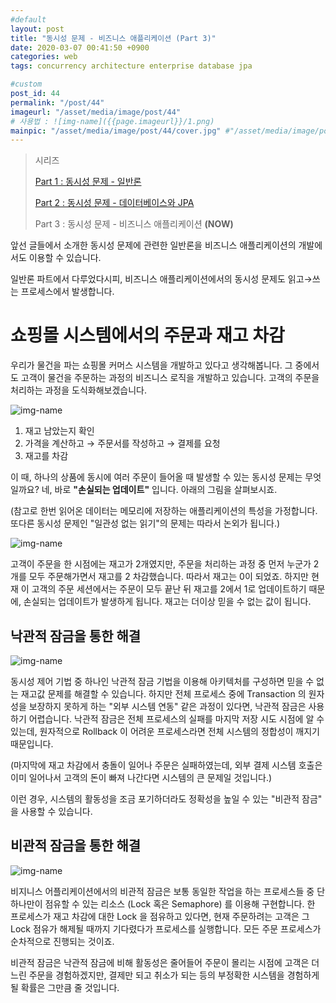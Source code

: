```yaml
---
#default
layout: post
title: "동시성 문제 - 비즈니스 애플리케이션 (Part 3)"
date: 2020-03-07 00:41:50 +0900
categories: web
tags: concurrency architecture enterprise database jpa

#custom
post_id: 44
permalink: "/post/44"
imageurl: "/asset/media/image/post/44"
# 사용법 : ![img-name]({{page.imageurl}}/1.png)
mainpic: "/asset/media/image/post/44/cover.jpg" #"/asset/media/image/post/31/5.png"
---
```


> 시리즈
> 
> [Part 1 : 동시성 문제 - 일반론]({{site.baseurl}}/post/42)
> 
> [Part 2  : 동시성 문제 - 데이터베이스와 JPA]({{site.baseurl}}/post/43) 
> 
> Part 3 : 동시성 문제 - 비즈니스 애플리케이션 **(NOW)**


앞선 글들에서 소개한 동시성 문제에 관련한 일반론을 비즈니스 애플리케이션의 개발에서도 이용할 수 있습니다.  

일반론 파트에서 다루었다시피, 비즈니스 애플리케이션에서의 동시성 문제도 읽고→쓰는 프로세스에서 발생합니다.

# 쇼핑몰 시스템에서의 주문과 재고 차감

우리가 물건을 파는 쇼핑몰 커머스 시스템을 개발하고 있다고 생각해봅니다. 그 중에서도 고객이 물건을 주문하는 과정의 비즈니스 로직을 개발하고 있습니다.  고객의 주문을 처리하는 과정을 도식화해보겠습니다. 

![img-name]({{page.imageurl}}/1.png)

1. 재고 남았는지 확인
2. 가격을 계산하고 → 주문서를 작성하고 → 결제를 요청
3. 재고를 차감 

이 때, 하나의 상품에 동시에 여러 주문이 들어올 때 발생할 수 있는 동시성 문제는 무엇일까요? 네, 바로 **"손실되는 업데이트"** 입니다.  아래의 그림을 살펴보시죠. 

(참고로 한번 읽어온 데이터는 메모리에 저장하는 애플리케이션의 특성을 가정합니다. 또다른 동시성 문제인 "일관성 없는 읽기"의 문제는 따라서 논외가 됩니다.) 

![img-name]({{page.imageurl}}/2.png)

고객이 주문을 한 시점에는 재고가 2개였지만, 주문을 처리하는 과정 중 먼저 누군가 2개를 모두 주문해가면서 재고를 2 차감했습니다. 따라서 재고는 0이 되었죠. 하지만 현재 이 고객의 주문 세션에서는 주문이 모두 끝난 뒤 재고를 2에서 1로 업데이트하기 때문에, 손실되는 업데이트가 발생하게 됩니다. 재고는 더이상 믿을 수 없는 값이 됩니다. 

## 낙관적 잠금을 통한 해결

![img-name]({{page.imageurl}}/3.png)

동시성 제어 기법 중 하나인 낙관적 잠금 기법을 이용해 아키텍처를 구성하면 믿을 수 없는 재고값 문제를 해결할 수 있습니다.  하지만 전체 프로세스 중에 Transaction 의 원자성을 보장하지 못하게 하는 "외부 시스템 연동" 같은 과정이 있다면, 낙관적 잠금은 사용하기 어렵습니다. 낙관적 잠금은 전체 프로세스의 실패를 마지막 저장 시도 시점에 알 수 있는데, 원자적으로 Rollback 이 어려운 프로세스라면 전체 시스템의 정합성이 깨지기 때문입니다. 

(마지막에 재고 차감에서 충돌이 일어나 주문은 실패하였는데, 외부 결제 시스템 호출은 이미 일어나서 고객의 돈이 빠져 나간다면 시스템의 큰 문제일 것입니다.) 

이런 경우, 시스템의 활동성을 조금 포기하더라도 정확성을 높일 수 있는 "비관적 잠금" 을 사용할 수 있습니다.

## 비관적 잠금을 통한 해결

![img-name]({{page.imageurl}}/4.png)

비지니스 어플리케이션에서의 비관적 잠금은 보통 동일한 작업을 하는 프로세스들 중 단 하나만이 점유할 수 있는 리소스 (Lock 혹은 Semaphore) 를 이용해 구현합니다. 한 프로세스가 재고 차감에 대한 Lock 을 점유하고 있다면, 현재 주문하려는 고객은 그 Lock 점유가 해제될 때까지 기다렸다가 프로세스를 실행합니다.  모든 주문 프로세스가 순차적으로 진행되는 것이죠. 

비관적 잠금은  낙관적 잠금에 비해 활동성은 줄어들어 주문이 몰리는 시점에 고객은 더 느린 주문을 경험하겠지만, 결제만 되고 취소가 되는 등의 부정확한 시스템을 경험하게 될 확률은 그만큼 줄 것입니다.